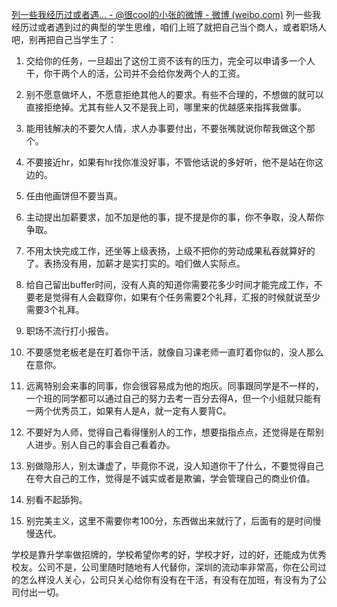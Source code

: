 [列一些我经历过或者遇... - @很cool的小张的微博 - 微博 (weibo.com)](https://weibo.com/3340707810/MzxOOwMNn?pagetype=fav)
列一些我经历过或者遇到过的典型的学生思维，咱们上班了就把自己当个商人，或者职场人吧，别再把自己当学生了：  
  
1. 交给你的任务，一旦超出了这份工资不该有的压力，完全可以申请多一个人干，你干两个人的活，公司并不会给你发两个人的工资。  
  
2. 别不愿意做坏人，不愿意拒绝其他人的要求。有些不合理的，不想做的就可以直接拒绝掉。尤其有些人又不是我上司，哪里来的优越感来指挥我做事。  
  
3. 能用钱解决的不要欠人情，求人办事要付出，不要张嘴就说你帮我做这个那个。  
  
4. 不要接近hr，如果有hr找你准没好事，不管他话说的多好听，他不是站在你这边的。  
  
5. 任由他画饼但不要当真。  
  
6. 主动提出加薪要求，加不加是他的事，提不提是你的事，你不争取，没人帮你争取。  
  
7. 不用太快完成工作，还坐等上级表扬，上级不把你的劳动成果私吞就算好的了。表扬没有用，加薪才是实打实的。咱们做人实际点。  
  
8. 给自己留出buffer时间，没有人真的知道你需要花多少时间才能完成工作，不要老是觉得有人会戳穿你，如果有个任务需要2个礼拜，汇报的时候就说至少需要3个礼拜。  
  
9. 职场不流行打小报告。  
  
10. 不要感觉老板老是在盯着你干活，就像自习课老师一直盯着你似的，没人那么在意你。  
  
11. 远离特别会来事的同事，你会很容易成为他的炮灰。同事跟同学是不一样的，一个班的同学都可以通过自己的努力去考一百分去得A，但一个小组就只能有一两个优秀员工，如果有人是A，就一定有人要背C。  
  
12. 不要好为人师，觉得自己看得懂别人的工作，想要指指点点，还觉得是在帮别人进步。别人自己的事会自己看着办。  
  
13. 别做隐形人，别太谦虚了，毕竟你不说，没人知道你干了什么，不要觉得自己在夸大自己的工作，觉得是不诚实或者是欺骗，学会管理自己的商业价值。  
  
14. 别看不起舔狗。  
  
15. 别完美主义，这里不需要你考100分，东西做出来就行了，后面有的是时间慢慢迭代。  
  
学校是靠升学率做招牌的，学校希望你考的好，学校才好，过的好，还能成为优秀校友。公司不是，公司里随时随地有人代替你，深圳的流动率非常高，你在公司过的怎么样没人关心，公司只关心给你有没有在干活，有没有在加班，有没有为了公司付出一切。